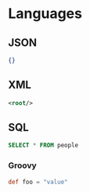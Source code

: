 # Languages

## JSON

```json
{}
```

## XML

```xml
<root/>
```

## SQL

```SQL
SELECT * FROM people
```

### Groovy

```groovy
def foo = "value"
```
